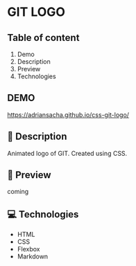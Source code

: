 # GIT LOGO

<!-- ![Adrian Sachajdakiewicz HomePage](images/share.png) -->

## Table of content
1. Demo
1. Description
1. Preview
1. Technologies

## DEMO
https://adriansacha.github.io/css-git-logo/

## 📒 Description
Animated logo of GIT. Created using CSS.
## 👀 Preview
coming

## 💻 Technologies
* HTML
* CSS
* Flexbox
* Markdown